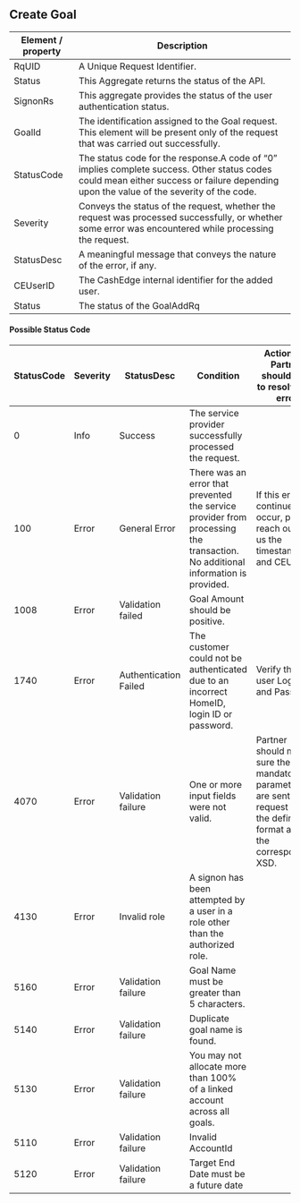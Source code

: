 ## Create Goal


|Element / property|Description|
|--- |--- |
|RqUID|A Unique Request Identifier.|
|Status|This Aggregate returns the status of the API.|
|SignonRs|This aggregate provides the status of the user authentication status.|
|GoalId|The identification assigned to the Goal request. This element will be present only of the request that was carried out successfully.|
|StatusCode|The status code for the response.A code of “0” implies complete success. Other status codes could mean either success or failure depending upon the value of the severity of the code.|
|Severity|Conveys the status of the request, whether the request was processed successfully, or whether some error was encountered while processing the request.|
|StatusDesc|A meaningful message that conveys the nature of the error, if any.|
|CEUserID|The CashEdge internal identifier for the added user.|
|Status|The status of the GoalAddRq|

#### Possible Status Code

|StatusCode|Severity|StatusDesc|Condition|Action API Partner should take to resolve the error|
|--- |--- |--- |--- |--- |
|0|Info|Success|The service provider successfully processed the request.||
|100|Error|General Error|There was an error that prevented the service provider from processing the transaction. No additional information is provided.|If this error continues to occur, please reach out to us the timestamp and CEUserId.|
|1008|Error|Validation failed|Goal Amount should be positive.||
|1740|Error|Authentication Failed|The customer could not be authenticated due to an incorrect HomeID, login ID or password.|Verify the user Login ID and Password|
|4070|Error|Validation failure|One or more input fields were not valid.|Partner should make sure the mandatory parameters are sent in the request and in the defined format as in the corresponding XSD.|
|4130|Error|Invalid role|A signon has been attempted by a user in a role other than the authorized role.||
|5160|Error|Validation failure|Goal Name must be greater than 5 characters.||
|5140|Error|Validation failure|Duplicate goal name is found.||
|5130|Error|Validation failure|You may not allocate more than 100% of a linked account across all goals.||
|5110|Error|Validation failure|Invalid AccountId||
|5120|Error|Validation failure|Target End Date must be a future date||
